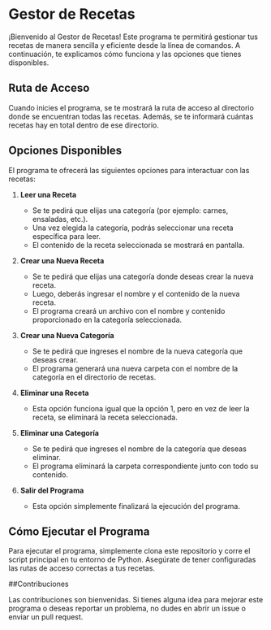 # Gestor de Recetas

¡Bienvenido al Gestor de Recetas! Este programa te permitirá gestionar tus recetas de manera sencilla y eficiente desde la línea de comandos. A continuación, te explicamos cómo funciona y las opciones que tienes disponibles.

## Ruta de Acceso

Cuando inicies el programa, se te mostrará la ruta de acceso al directorio donde se encuentran todas las recetas. Además, se te informará cuántas recetas hay en total dentro de ese directorio.

## Opciones Disponibles

El programa te ofrecerá las siguientes opciones para interactuar con las recetas:

1. **Leer una Receta**
   - Se te pedirá que elijas una categoría (por ejemplo: carnes, ensaladas, etc.).
   - Una vez elegida la categoría, podrás seleccionar una receta específica para leer.
   - El contenido de la receta seleccionada se mostrará en pantalla.

2. **Crear una Nueva Receta**
   - Se te pedirá que elijas una categoría donde deseas crear la nueva receta.
   - Luego, deberás ingresar el nombre y el contenido de la nueva receta.
   - El programa creará un archivo con el nombre y contenido proporcionado en la categoría seleccionada.

3. **Crear una Nueva Categoría**
   - Se te pedirá que ingreses el nombre de la nueva categoría que deseas crear.
   - El programa generará una nueva carpeta con el nombre de la categoría en el directorio de recetas.

4. **Eliminar una Receta**
   - Esta opción funciona igual que la opción 1, pero en vez de leer la receta, se eliminará la receta seleccionada.

5. **Eliminar una Categoría**
   - Se te pedirá que ingreses el nombre de la categoría que deseas eliminar.
   - El programa eliminará la carpeta correspondiente junto con todo su contenido.

6. **Salir del Programa**
   - Esta opción simplemente finalizará la ejecución del programa.

## Cómo Ejecutar el Programa

Para ejecutar el programa, simplemente clona este repositorio y corre el script principal en tu entorno de Python. Asegúrate de tener configuradas las rutas de acceso correctas a tus recetas.

##Contribuciones 

Las contribuciones son bienvenidas. Si tienes alguna idea para mejorar este programa o deseas reportar un problema, no dudes en abrir un issue o enviar un pull request.
